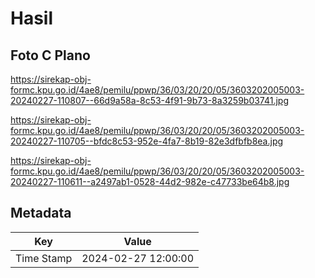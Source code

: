 # Hasil

## Foto C Plano

https://sirekap-obj-formc.kpu.go.id/4ae8/pemilu/ppwp/36/03/20/20/05/3603202005003-20240227-110807--66d9a58a-8c53-4f91-9b73-8a3259b03741.jpg

https://sirekap-obj-formc.kpu.go.id/4ae8/pemilu/ppwp/36/03/20/20/05/3603202005003-20240227-110705--bfdc8c53-952e-4fa7-8b19-82e3dfbfb8ea.jpg

https://sirekap-obj-formc.kpu.go.id/4ae8/pemilu/ppwp/36/03/20/20/05/3603202005003-20240227-110611--a2497ab1-0528-44d2-982e-c47733be64b8.jpg


## Metadata

| Key        | Value               |
| ---------- | ------------------- |
| Time Stamp | 2024-02-27 12:00:00 |




